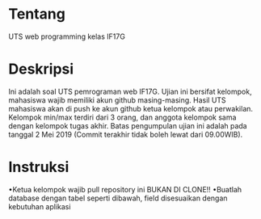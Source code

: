 # Tentang
UTS web programming kelas IF17G

# Deskripsi
Ini adalah soal UTS pemrograman web IF17G. Ujian ini bersifat kelompok, mahasiswa wajib memiliki akun github masing-masing. Hasil UTS mahasiswa akan di push ke akun github ketua kelompok atau perwakilan. Kelompok min/max terdiri dari 3 orang, dan anggota kelompok sama dengan kelompok tugas akhir. Batas pengumpulan ujian ini adalah pada tanggal 2 Mei 2019 (Commit terakhir tidak boleh lewat dari 09.00WIB).

# Instruksi
•Ketua kelompok wajib pull repository ini BUKAN DI CLONE!!
•Buatlah database dengan tabel seperti dibawah, field disesuaikan dengan kebutuhan aplikasi
